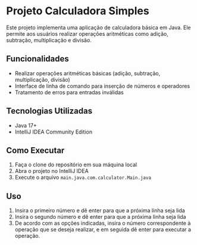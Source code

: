 # Projeto Calculadora Simples

Este projeto implementa uma aplicação de calculadora básica em Java. Ele permite aos usuários realizar operações aritméticas como adição, subtração, multiplicação e divisão.

## Funcionalidades

- Realizar operações aritméticas básicas (adição, subtração, multiplicação, divisão)
- Interface de linha de comando para inserção de números e operadores
- Tratamento de erros para entradas inválidas

## Tecnologias Utilizadas

- Java 17+
- IntelliJ IDEA Community Edition

## Como Executar

1. Faça o clone do repositório em sua máquina local
2. Abra o projeto no IntelliJ IDEA
3. Execute o arquivo `main.java.com.calculator.Main.java`

## Uso

1. Insira o primeiro número e dê enter para que a próxima linha seja lida
2. Insira o segundo número e dê enter para que a próxima linha seja lida
3. De acordo com as opções indicadas, insira o número correspondente à operação que se deseja realizar, e em seguida dê enter para executar a operação.

